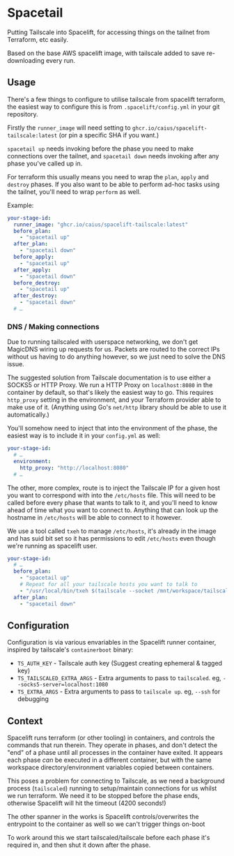 # Spacetail

Putting Tailscale into Spacelift, for accessing things on the tailnet from Terraform, etc easily.

Based on the base AWS spacelift image, with tailscale added to save re-downloading every run.

## Usage

There's a few things to configure to utilise tailscale from spacelift terraform, the easiest way to configure this is from `.spacelift/config.yml` in your git repository.

Firstly the `runner_image` will need setting to `ghcr.io/caius/spacelift-tailscale:latest` (or pin a specific SHA if you want.)

`spacetail up` needs invoking before the phase you need to make connections over the tailnet, and `spacetail down` needs invoking after any phase you've called up in.

For terraform this usually means you need to wrap the `plan`, `apply` and `destroy` phases. If you also want to be able to perform ad-hoc tasks using the tailnet, you'll need to wrap `perform` as well.

Example:

```yaml
your-stage-id:
  runner_image: "ghcr.io/caius/spacelift-tailscale:latest"
  before_plan:
    - "spacetail up"
  after_plan:
    - "spacetail down"
  before_apply:
    - "spacetail up"
  after_apply:
    - "spacetail down"
  before_destroy:
    - "spacetail up"
  after_destroy:
    - "spacetail down"
  # …
```

### DNS / Making connections

Due to running tailscaled with userspace networking, we don't get MagicDNS wiring up requests for us. Packets are routed to the correct IPs without us having to do anything however, so we just need to solve the DNS issue.

The suggested solution from Tailscale documentation is to use either a SOCKS5 or HTTP Proxy. We run a HTTP Proxy on `localhost:8080` in the container by default, so that's likely the easiest way to go. This requires `http_proxy` setting in the environment, and your Terraform provider able to make use of it. (Anything using Go's `net/http` library should be able to use it automatically.)

You'll somehow need to inject that into the environment of the phase, the easiest way is to include it in your `config.yml` as well:

```yaml
your-stage-id:
  # …
  environment:
    http_proxy: "http://localhost:8080"
  # …
```

The other, more complex, route is to inject the Tailscale IP for a given host you want to correspond with into the `/etc/hosts` file. This will need to be called before every phase that wants to talk to it, and you'll need to know ahead of time what you want to connect to. Anything that can look up the hostname in `/etc/hosts` will be able to connect to it however.

We use a tool called `txeh` to manage `/etc/hosts`, it's already in the image and has suid bit set so it has permissions to edit `/etc/hosts` even though we're running as spacelift user.

```yaml
your-stage-id:
  # …
  before_plan:
    - "spacetail up"
    # Repeat for all your tailscale hosts you want to talk to
    - "/usr/local/bin/txeh $(tailscale --socket /mnt/workspace/tailscaled.sock ip -4 server1) server1"
  after_plan:
    - "spacetail down"
```

## Configuration

Configuration is via various envariables in the Spacelift runner container, inspired by tailscale's `containerboot` binary:

- `TS_AUTH_KEY` - Tailscale auth key (Suggest creating ephemeral & tagged key)
- `TS_TAILSCALED_EXTRA_ARGS` - Extra arguments to pass to `tailscaled`. eg, `--socks5-server=localhost:1080`
- `TS_EXTRA_ARGS` - Extra arguments to pass to `tailscale up`. eg, `--ssh` for debugging

## Context

Spacelift runs terraform (or other tooling) in containers, and controls the commands that run therein. They operate in phases, and don't detect the "end" of a phase until all processes in the container have exited. It appears each phase _can_ be executed in a different container, but with the same workspace directory/environment variables copied between containers.

This poses a problem for connecting to Tailscale, as we need a background process (`tailscaled`) running to setup/maintain connections for us whilst we run terraform. We need it to be stopped before the phase ends, otherwise Spacelift will hit the timeout (4200 seconds!)

The other spanner in the works is Spacelift controls/overwrites the entrypoint to the container as well so we can't trigger things on-boot

To work around this we start tailscaled/tailscale before each phase it's required in, and then shut it down after the phase.
